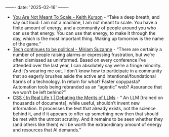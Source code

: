 ——-
date: '2025-02-16'
——-

* [You Are Not Meant To Scale - Keith Kurson](https://keith.is/blog/you-are-not-meant-to-scale/) - “Take a deep breath, and say out loud: I am not a machine, I am not meant to scale. You have a finite amount of energy, and a community of people around you who can use that energy. You can use that energy, to make it through the day, which is the most important thing. Waking up tomorrow is the name of the game.”
* [Tech continues to be political - Miriam Suzanne](https://www.miriamsuzanne.com/2025/02/12/tech-ai-wtf/) - “There are certainly a number of people raising alarms or expressing frustration, but we’re often dismissed as uninformed. Based on every conference I’ve attended over the last year, I can absolutely say we’re a fringe minority. And it’s wearing me out. I don’t know how to participate in a community that so eagerly brushes aside the active and intentional/foundational harms of a technology. In return for what? Faster copypasta? Automation tools being rebranded as an “agentic” web? Assurance that we won’t be left behind?”
* [CSS { In Real Life } | Debating the Merits of LLMs](https://css-irl.info/debating-the-merits-of-llms/) - “ An LLM [trained on thousands of documents], while useful, shouldn’t invent new information. It processes the text that already exists, not the science behind it, and if it appears to offer up something new then that should be met with the utmost scrutiny. And it remains to be seen whether they (and others like them) will be worth the extraordinary amount of energy and resources that AI demands.”